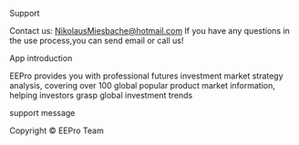Support

Contact us: NikolausMiesbache@hotmail.com
If you have any questions in the use process,you can send email or call us!

App introduction

EEPro provides you with professional futures investment market strategy analysis, covering over 100 global popular product market information, helping investors grasp global investment trends


support message

Copyright © EEPro Team

